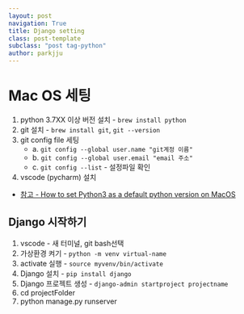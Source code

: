 ```yaml
---
layout: post
navigation: True
title: Django setting
class: post-template
subclass: "post tag-python"
author: parkjju
---
```


# Mac OS 세팅

1. python 3.7XX 이상 버전 설치 - `brew install python`
2. git 설치 - `brew install git`, `git --version`
3. git config file 세팅
   - a. `git config --global user.name "git계정 이름"`
   - b. `git config --global user.email "email 주소"`
   - c. `git config --list` - 설정파일 확인
4. vscode (pycharm) 설치

- [참고 - How to set Python3 as a default python version on MacOS](https://dev.to/malwarebo/how-to-set-python3-as-a-default-python-version-on-mac-4jjf)

## Django 시작하기

1. vscode - 새 터미널, git bash선택
2. 가상환경 켜기 - `python -m venv virtual-name`
3. activate 실행 - `source myvenv/bin/activate`
4. Django 설치 - `pip install django`
5. Django 프로젝트 생성 - `django-admin startproject projectname`
6. cd projectFolder
7. python manage.py runserver
